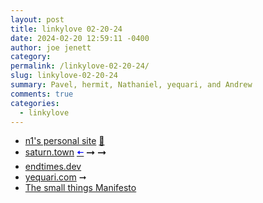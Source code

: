 ```yaml
---
layout: post
title: linkylove 02-20-24
date: 2024-02-20 12:59:11 -0400
author: joe jenett
category: 
permalink: /linkylove-02-20-24/
slug: linkylove-02-20-24
summary: Pavel, hermit, Nathaniel, yequari, and Andrew
comments: true
categories:
  - linkylove
---
```

<ul class="linkylove">
	<li><a title="Pavel H. aka n1" href="https://imn1.xyz/">n1's personal site</a> <a href="https://pinboard.in/u:mikael">📌</a></li>
	<li><a title="hermit" href="https://saturn.town/">saturn.town</a>  <a title="source" href="https://discourse.32bit.cafe/"><span style="color:blue;">🠤</span></a> <span title="led to sites shown below">➞ ➞</span></li>
	<li><a title="Nathaniel" href="https://endtimes.dev/">endtimes.dev</a></li>
	<li><a title="yequari" href="https://yequari.com/">yequari.com</a> <span title="led to site shown below">➞</span></li>
	<li><a title="Andrew" href="https://ajroach42.com/the-small-things-manifesto/">The small things Manifesto</a></li>
</ul>

<a href="https://brid.gy/publish/mastodon"></a>